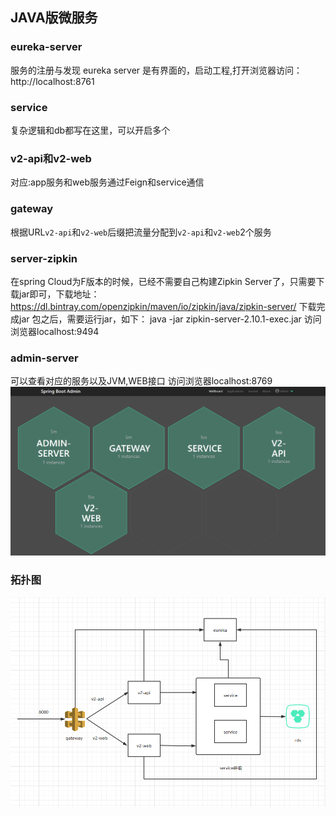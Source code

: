 ## JAVA版微服务

### eureka-server
服务的注册与发现
eureka server 是有界面的，启动工程,打开浏览器访问： http://localhost:8761

### service
复杂逻辑和db都写在这里，可以开启多个

### v2-api和v2-web
对应:app服务和web服务通过Feign和service通信

### gateway
根据URL`v2-api`和`v2-web`后缀把流量分配到`v2-api`和`v2-web`2个服务

### server-zipkin
在spring Cloud为F版本的时候，已经不需要自己构建Zipkin Server了，只需要下载jar即可，下载地址：
https://dl.bintray.com/openzipkin/maven/io/zipkin/java/zipkin-server/
下载完成jar 包之后，需要运行jar，如下：
java -jar zipkin-server-2.10.1-exec.jar
访问浏览器localhost:9494

### admin-server
可以查看对应的服务以及JVM,WEB接口
访问浏览器localhost:8769
![wallboard](.\wallboard.png)

### 拓扑图

![拓扑图](.\拓扑图.png)
